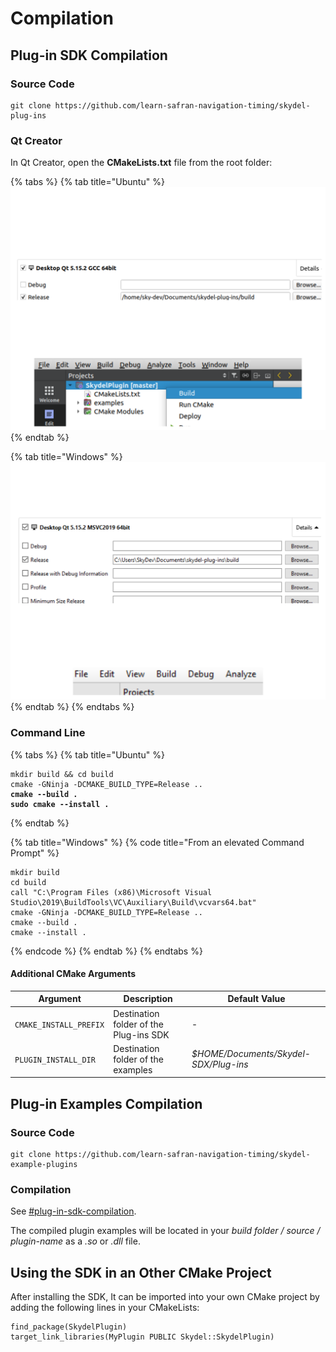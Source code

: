 # Compilation

## Plug-in  SDK Compilation

### Source Code

```
git clone https://github.com/learn-safran-navigation-timing/skydel-plug-ins
```

### Qt Creator

In Qt Creator, open the **CMakeLists.txt** file from the root  folder:

{% tabs %}
{% tab title="Ubuntu" %}
<img src="../.gitbook/assets/file.drawing (1).svg" alt="" class="gitbook-drawing">
{% endtab %}

{% tab title="Windows" %}
<img src="../.gitbook/assets/file.drawing.svg" alt="" class="gitbook-drawing">
{% endtab %}
{% endtabs %}

### Command Line

{% tabs %}
{% tab title="Ubuntu" %}
<pre><code>mkdir build &#x26;&#x26; cd build
cmake -GNinja -DCMAKE_BUILD_TYPE=Release ..
<strong>cmake --build .
</strong><strong>sudo cmake --install .
</strong></code></pre>
{% endtab %}

{% tab title="Windows" %}
{% code title="From an elevated Command Prompt" %}
```
mkdir build
cd build
call "C:\Program Files (x86)\Microsoft Visual Studio\2019\BuildTools\VC\Auxiliary\Build\vcvars64.bat"
cmake -GNinja -DCMAKE_BUILD_TYPE=Release ..
cmake --build .
cmake --install .
```
{% endcode %}
{% endtab %}
{% endtabs %}

#### Additional CMake Arguments

| Argument               | Description                            | Default Value                         |
| ---------------------- | -------------------------------------- | ------------------------------------- |
| `CMAKE_INSTALL_PREFIX` | Destination folder of the Plug-ins SDK | -                                     |
| `PLUGIN_INSTALL_DIR`   | Destination folder of the examples     | _$HOME/Documents/Skydel-SDX/Plug-ins_ |



## Plug-in Examples Compilation

### Source Code

```
git clone https://github.com/learn-safran-navigation-timing/skydel-example-plugins
```

### Compilation

See [#plug-in-sdk-compilation](compilation.md#plug-in-sdk-compilation "mention").

The compiled plugin examples will be located in your _build folder / source / plugin-name_ as a _.so_ or _.dll_ file.

## Using the SDK in an Other CMake Project

After installing the SDK, It can be imported into your own CMake project by adding the following lines in your CMakeLists:

```
find_package(SkydelPlugin)
target_link_libraries(MyPlugin PUBLIC Skydel::SkydelPlugin)
```

